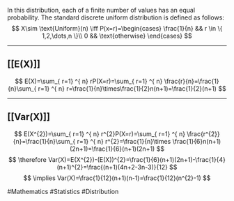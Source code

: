 In this distribution, each of a finite number of values has an equal probability. The standard discrete uniform distribution is defined as follows:
$$
X\sim \text{Uniform}(n) \iff P(x=r)=\begin{cases}
\frac{1}{n} && r \in \{ 1,2,\dots,n \}\\
0 && \text{otherwise}
\end{cases}
$$
___
## [[E(X)]]
$$
E(X)=\sum_{ r=1} ^{ n}  rP(X=r)=\sum_{ r=1} ^{ n}  \frac{r}{n}=\frac{1}{n}\sum_{ r=1} ^{ n}  r=\frac{1}{n}\times\frac{1}{2}n(n+1)=\frac{1}{2}(n+1)
$$
___
## [[Var(X)]]
$$
E(X^{2})=\sum_{ r=1} ^{ n}  r^{2}P(X=r)=\sum_{ r=1} ^{ n}  \frac{r^{2}}{n}=\frac{1}{n}\sum_{ r=1} ^{ n}  r^{2}=\frac{1}{n}\times \frac{1}{6}n(n+1)(2n+1)=\frac{1}{6}(n+1)(2n+1)
$$
$$
\therefore Var(X)=E(X^{2})-(E(X))^{2}=\frac{1}{6}(n+1)(2n+1)-\frac{1}{4}(n+1)^{2}=\frac{(n+1)(4n+2-3n-3)}{12}
$$
$$
\implies Var(X)=\frac{1}{12}(n+1)(n-1)=\frac{1}{12}(n^{2}-1)
$$

#Mathematics #Statistics #Distribution